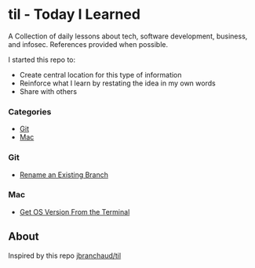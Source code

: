 # til - Today I Learned

A Collection of daily lessons about tech, software development, business, and infosec.
References provided when possible.

I started this repo to:

+ Create central location for this type of information
+ Reinforce what I learn by restating the idea in my own words
+ Share with others

### Categories

+ [Git](#git)
+ [Mac](#mac)

### Git

+ [Rename an Existing Branch](git/rename-existing-git-branch.md)

### Mac

+ [Get OS Version From the Terminal](mac/get-os-version-from-terminal.md)

## About

Inspired by this repo [jbranchaud/til](https://github.com/jbranchaud/til)

